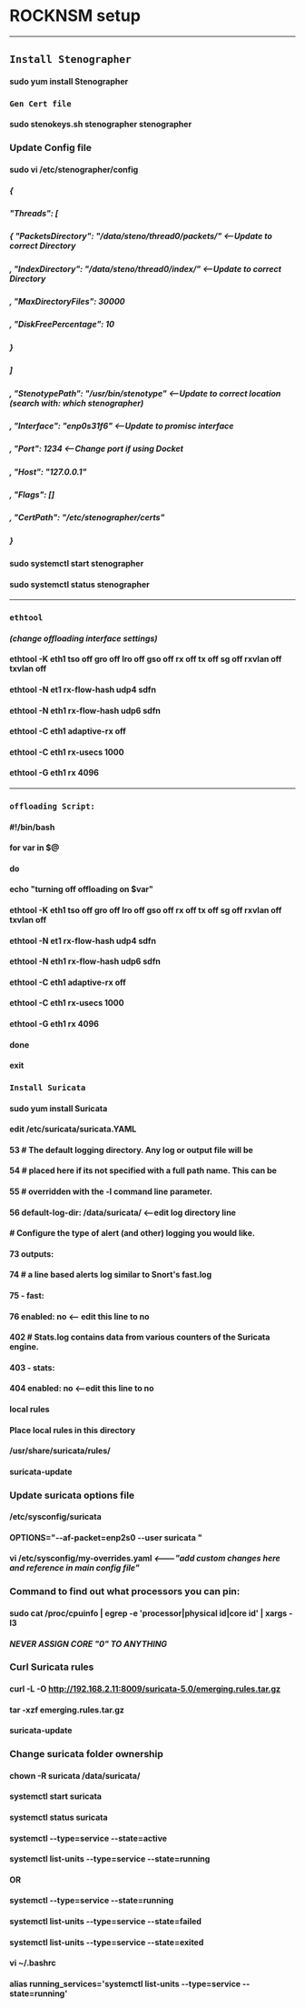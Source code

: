 # ROCKNSM setup
---
## `Install Stenographer`
#### sudo yum install Stenographer

### `Gen Cert file`
#### sudo stenokeys.sh stenographer stenographer
### Update Config file
#### sudo vi /etc/stenographer/config
##### {
#####  "Threads": [
#####    { "PacketsDirectory": "/data/steno/thread0/packets/"   <--Update to correct Directory
#####    , "IndexDirectory": "/data/steno/thread0/index/"       <--Update to correct Directory
#####    , "MaxDirectoryFiles": 30000
#####    , "DiskFreePercentage": 10
#####    }
#####  ]
#####  , "StenotypePath": "/usr/bin/stenotype"   <--Update to correct location (search with: which stenographer)
#####  , "Interface": "enp0s31f6"    <--Update to promisc interface
#####  , "Port": 1234     <--Change port if using Docket
#####  , "Host": "127.0.0.1"
#####  , "Flags": []
#####  , "CertPath": "/etc/stenographer/certs"
##### }

#### sudo systemctl start stenographer
#### sudo systemctl status stenographer
---
### `ethtool`
#### *(change offloading interface settings)*
#### ethtool -K eth1 tso off gro off lro off gso off rx off tx off sg off rxvlan off txvlan off
#### ethtool -N et1 rx-flow-hash udp4 sdfn
#### ethtool -N eth1 rx-flow-hash udp6 sdfn
#### ethtool -C eth1 adaptive-rx off
#### ethtool -C eth1 rx-usecs 1000
#### ethtool -G eth1 rx 4096
---
### `offloading Script:`
#### #!/bin/bash

#### for var in $@
#### do
#### echo "turning off offloading on $var"
#### ethtool -K eth1 tso off gro off lro off gso off rx off tx off sg off rxvlan off txvlan off
#### ethtool -N et1 rx-flow-hash udp4 sdfn
#### ethtool -N eth1 rx-flow-hash udp6 sdfn
#### ethtool -C eth1 adaptive-rx off
#### ethtool -C eth1 rx-usecs 1000
#### ethtool -G eth1 rx 4096
#### done
#### exit

### `Install Suricata`
#### sudo yum install Suricata
#### edit /etc/suricata/suricata.YAML
#### 53 # The default logging directory.  Any log or output file will be
####     54 # placed here if its not specified with a full path name. This can be
####     55 # overridden with the -l command line parameter.
####     56 default-log-dir: /data/suricata/ <--edit log directory line
#### # Configure the type of alert (and other) logging you would like.
#### 73 outputs:
####     74   # a line based alerts log similar to Snort's fast.log
####     75   - fast:
####     76       enabled: no <-- edit this line to no
#### 402   # Stats.log contains data from various counters of the Suricata engine.
####   403   - stats:
####   404       enabled: no <--edit this line to no

#### local rules
#### Place local rules in this directory
####  /usr/share/suricata/rules/
#### suricata-update

### Update suricata options file

#### /etc/sysconfig/suricata
#### OPTIONS="--af-packet=enp2s0 --user suricata "

#### vi /etc/sysconfig/my-overrides.yaml  _<---"add custom changes here and reference in main config file"_

### Command to find out what processors you can pin:
#### sudo cat /proc/cpuinfo | egrep -e 'processor|physical id|core id' | xargs -l3
#### _NEVER ASSIGN CORE "0" TO ANYTHING_
### Curl Suricata rules
#### curl -L -O http://192.168.2.11:8009/suricata-5.0/emerging.rules.tar.gz
#### tar -xzf emerging.rules.tar.gz
#### suricata-update

### Change suricata folder ownership
#### chown -R suricata /data/suricata/
#### systemctl start suricata
#### systemctl status suricata


#### systemctl --type=service --state=active

#### systemctl list-units --type=service --state=running
#### OR
#### systemctl --type=service --state=running

#### systemctl list-units --type=service --state=failed
#### systemctl list-units --type=service --state=exited

#### vi ~/.bashrc
#### alias running_services='systemctl list-units  --type=service  --state=running'
##

